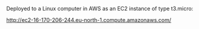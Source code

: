
Deployed to a Linux computer in AWS as an EC2 instance of type t3.micro:

[http://ec2-16-170-206-244.eu-north-1.compute.amazonaws.com/ 
](https://ec2-51-20-56-156.eu-north-1.compute.amazonaws.com/)
